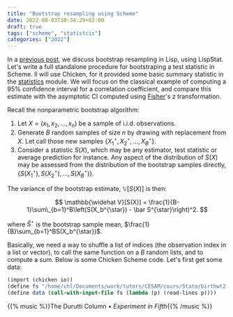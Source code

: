 ```yaml
---
title: "Bootstrap resampling using Scheme"
date: 2022-08-03T10:34:29+02:00
draft: true
tags: ["scheme", "statistcis"]
categories: ["2022"]
---
```


In a [previous post], we discuss bootstrap resampling in Lisp, using LispStat. Let's write a full standalone procedure for bootstraping a test statistic in Scheme. Il will use Chicken, for it provided some basic summary statistic in the [statistics] module. We will focus on the classical example of computing a 95% confidence interval for a correlation coefficient, and compare this estimate with the asymptotic CI computed using [Fisher]'s z transformation.

Recall the nonparametric bootstrap algorithm:

1. Let $X = (x_1, x_2, \dots, x_n)$ be a sample of i.i.d. observations.
2. Generate $B$ random samples of size $n$ by drawing with replacement from $X$. Let call those new samples $\{X_1^{\star}, X_2^{\star},\dots, X_B^{\star}\}$.
3. Consider a statistic $S(X)$, which may be any estimator, test statistic or average prediction for instance. Any aspect of the distribution of $S(X)$ may be assessed from the distribution of the bootstrap samples directly, $\{S(X_1^{\star}), S(X_2^{\star}),\dots, S(X_B^{\star})\}$.

The variance of the bootstrap estimate, $\mathbb{V}[S(X)]$ is then:

$$ \mathbb{\widehat V}[S(X)] = \frac{1}{B-1}\sum\_{b=1}^B\left(S(X_b^{\star}) - \bar S^{\star}\right)^2. $$

where $\bar S^{\star}$ is the bootstrap sample mean, $\frac{1}{B}\sum_{b=1}^BS(X_b^{\star})$.

Basically, we need a way to shuffle a list of indices (the observation index in a list or vector), to call the same function on a $B$ random lists, and to compute a sum. Below is some Chicken Scheme code. Let's first get some data:

```scheme
(import (chicken io))
(define fs "/home/chl/Documents/work/tutors/CESAM/cours/Stata/birthwt2.csv")
(define data (call-with-input-file fs (lambda (p) (read-lines p))))
```

{{% music %}}The Durutti Column • _Experiment in Fifth_{{% /music %}}

[previous post]: /post/bootstraping-lisp/
[statistics]: https://wiki.call-cc.org/eggref/5/statistics
[fisher]: https://en.wikipeadia.org/wiki/Fisher_transformation
